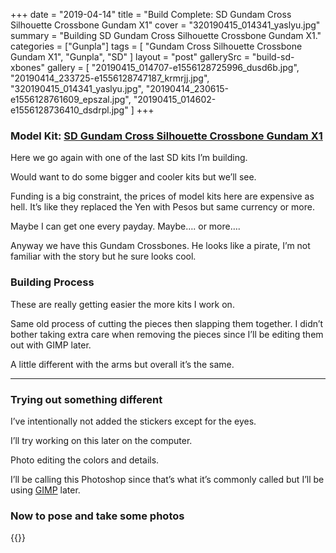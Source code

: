 +++
date = "2019-04-14"
title = "Build Complete: SD Gundam Cross Silhouette Crossbone Gundam X1"
cover = "320190415_014341_yaslyu.jpg"
summary = "Building SD Gundam Cross Silhouette Crossbone Gundam X1."
categories = ["Gunpla"]
tags = [
  "Gundam Cross Silhouette Crossbone Gundam X1",
  "Gunpla",
  "SD"
]
layout = "post"
gallerySrc = "build-sd-xbones"
gallery = [
  "20190415_014707-e1556128725996_dusd6b.jpg",
  "20190414_233725-e1556128747187_krmrjj.jpg",
  "320190415_014341_yaslyu.jpg",
  "20190414_230615-e1556128761609_epszal.jpg",
  "20190415_014602-e1556128736410_dsdrpl.jpg"
]
+++

### Model Kit: [SD Gundam Cross Silhouette Crossbone Gundam X1](#)

Here we go again with one of the last SD kits I’m building.

Would want to do some bigger and cooler kits but we’ll see.

Funding is a big constraint, the prices of model kits here are expensive as hell. It’s like they replaced the Yen with Pesos but same currency or more.

Maybe I can get one every payday. Maybe…. or more….

Anyway we have this Gundam Crossbones. He looks like a pirate, I’m not familiar with the story but he sure looks cool.

### Building Process

These are really getting easier the more kits I work on.

Same old process of cutting the pieces then slapping them together. I didn’t bother taking extra care when removing the pieces since I’ll be editing them out with GIMP later.

A little different with the arms but overall it’s the same.

---

### Trying out something different

I’ve intentionally not added the stickers except for the eyes.

I’ll try working on this later on the computer.

Photo editing the colors and details.

I’ll be calling this Photoshop since that’s what it’s commonly called but I’ll be using [GIMP](https://www.gimp.org/) later.

### Now to pose and take some photos

{{<folder-gallery>}}

